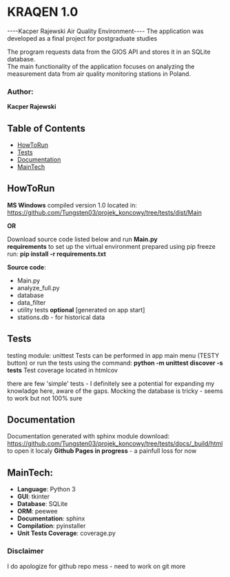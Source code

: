 # KRAQEN 1.0
----Kacper Rajewski Air Quality Environment----
The application was developed as a final project for postgraduate studies  
  
The program requests data from the GIOS API and stores it in an SQLite database. <br>
The main functionality of the application focuses on analyzing the measurement data from air quality monitoring stations in Poland.

### Author:
__Kacper Rajewski__

## Table of Contents

- [HowToRun](#HowToRun)
- [Tests](#Tests)
- [Documentation](#documentation)
- [MainTech](#MainTech)



## HowToRun
__MS Windows__ compiled version 1.0 located in:<br>
https://github.com/Tungsten03/projek_koncowy/tree/tests/dist/Main

**OR**

Download source code listed below and run __Main.py__<br>
__requirements__ to set up the virtual environment prepared using pip freeze<br>
run: __pip install -r requirements.txt__

__Source code__:
- Main.py
- analyze_full.py
- database
- data_filter
- utility
tests
**optional** [generated on app start] 
- stations.db - for historical data

## Tests
testing module: unittest
Tests can be performed in app main menu (TESTY button)
or run the tests using the command: __python -m unittest discover -s tests__
Test coverage located in htmlcov

there are few 'simple' tests - I definitely see a potential for expanding my knowladge here, aware of the gaps.
Mocking the database is tricky - seems to work but not 100% sure

## Documentation
Documentation generated with sphinx module
download: https://github.com/Tungsten03/projek_koncowy/tree/tests/docs/_build/html
to open it localy
**Github Pages in progress** - a painfull loss for now

## MainTech:
- __Language__: Python 3
- __GUI__: tkinter
- __Database__: SQLite
- __ORM__: peewee
- __Documentation__: sphinx
- __Compilation__: pyinstaller
- __Unit Tests Coverage__: coverage.py 

### Disclaimer
I do apologize for github repo mess - need to work on git more

